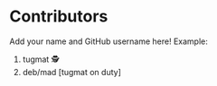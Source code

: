 # Contributors
Add your name and GitHub username here! Example:
  1. tugmat 🕵️
  2. deb/mad [tugmat on duty]
